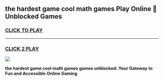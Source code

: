 
## the hardest game cool math games Play Online 👋 Unblocked Games
<h3>
<a href="https://news.freeplayer.one?title=the_hardest_game_cool_math_games&ref=17CMG">CLICK TO PLAY</a></h3>
<hr>

<h3>
<a href="https://news.freeplayer.one?title=the_hardest_game_cool_math_games&ref=17CMG">CLICK 2 PLAY</a>
  
</h3>

<a href="https://news.freeplayer.one?title=the_hardest_game_cool_math_games&ref=17CMG/"><img src="https://clearcache.store/games.png"></a>


**the hardest game cool math games games unblocked: Your Gateway to Fun and Accessible Online Gaming**
